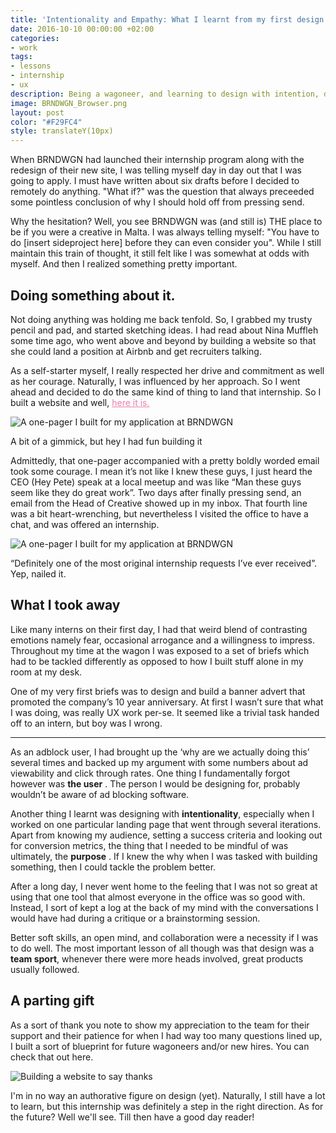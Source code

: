 ```yaml
---
title: 'Intentionality and Empathy: What I learnt from my first design internship'
date: 2016-10-10 00:00:00 +02:00
categories:
- work
tags:
- lessons
- internship
- ux
description: Being a wagoneer, and learning to design with intention, data and empathy.
image: BRNDWGN_Browser.png
layout: post
color: "#F29FC4"
style: translateY(10px)
---
```


<style>
  p > a {
		color: #EB7EAC;
	}
</style>

When BRNDWGN had launched their internship program along with the redesign of their new site, I was telling myself day in day out that I was going to apply. I must have written about six drafts before I decided to remotely do anything. "What if?" was the question that always preceeded some pointless conclusion of why I should hold off from pressing send.

Why the hesitation? Well, you see BRNDWGN was (and still is) THE place to be if you were a creative in Malta. I was always telling myself: "You have to do [insert sideproject here] before they can even consider you". While I still maintain this train of thought, it still felt like I was somewhat at odds with myself. And then I realized something pretty important.

<h2>Doing something about it.</h2>

Not doing anything was holding me back tenfold. So, I grabbed my trusty pencil and pad, and started sketching ideas. I had read about Nina Muffleh some time ago, who went above and beyond by building a website so that she could land a position at Airbnb and get recruiters talking. 

As a self-starter myself, I really respected her drive and commitment as well as her courage. Naturally, I was influenced by her approach. So I went ahead and decided to do the same kind of thing to land that internship. So I built a website and well, <a class="post" href="http://justinmarkfarrugia.github.io/BRNDWGN_Application/">here it is.</a>

<img class="box" src="img/BRNDWGN_site.png" alt="A one-pager I built for my application at BRNDWGN">

<p class="description">A bit of a gimmick, but hey I had fun building it</p>

Admittedly, that one-pager accompanied with a pretty boldly worded email took some courage. I mean it’s not like I knew these guys, I just heard the CEO (Hey Pete) speak at a local meetup and was like “Man these guys seem like they do great work”. Two days after finally pressing send, an  email from the Head of Creative showed up in my inbox. That fourth line was a bit heart-wrenching, but nevertheless I visited the office to have a chat, and was offered an internship. 

<img class="box" src="img/BRNDWGNemail.png" alt="A one-pager I built for my application at BRNDWGN">

<p class="description">“Definitely one of the most original internship requests I’ve ever received”. Yep, nailed it.</p>

<h2>What I took away</h2>

Like many interns on their first day, I had that weird blend of contrasting emotions namely fear, occasional arrogance and a willingness to impress. Throughout my time at the wagon I was exposed to a set of briefs which had to be tackled differently as opposed to how I built stuff alone in my room at my desk.


One of my very first briefs was to design and build a banner advert that promoted the company’s 10 year anniversary. At first I wasn’t sure that what I was doing, was really UX work per-se. It seemed like a trivial task handed off to an intern, but boy was I wrong. 

<hr>

As an adblock user, I had brought up the ‘why are we actually doing this’ several times and backed up my argument with some numbers about ad viewability and click through rates. <span class="point"> One thing I fundamentally forgot however was <strong>the user</strong> </span>. The person I would be designing for, probably wouldn’t be aware of ad blocking software.

<span class="point">Another thing I learnt was designing with <strong>intentionality</strong>, especially when I worked on one particular landing page that went through several iterations.</span> Apart from knowing my audience, setting a success criteria and looking out for conversion metrics, the thing that I needed to be mindful of <span class="point"> was ultimately, the <strong>purpose</strong> </span>. If I knew the why when I was tasked with building something, then I could tackle the problem better.

After a long day, I never went home to the feeling that I was not so great at using that one tool that almost everyone in the office was so good with. Instead, I sort of kept a log at the back of my mind <span class="point">with the conversations I would have had</span> during a critique or a brainstorming session. 

<span class="point">Better soft skills, an open mind, and collaboration</span> were a necessity if I was to do well. The most important lesson of all though was that design was a <strong>team sport</strong>, whenever there were more heads involved, great products usually followed.
 
<h2>A parting gift</h2>

As a sort of thank you note to show my appreciation to the team for their support and their patience for when I had way too many questions lined up, I built a sort of blueprint for future wagoneers and/or new hires. You can check that out here. 

<img class="box" src="img/THNKS.png" alt="Building a website to say thanks">

I'm in no way an authorative figure on design (yet). Naturally, I still have a lot to learn, but this internship was definitely a step in the right direction. As for the future? Well we'll see. Till then have a good day reader!

<br>